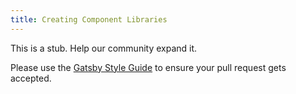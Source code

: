 ```yaml
---
title: Creating Component Libraries
---
```


This is a stub. Help our community expand it.

Please use the [Gatsby Style Guide](/contributing/gatsby-style-guide/) to ensure your
pull request gets accepted.
